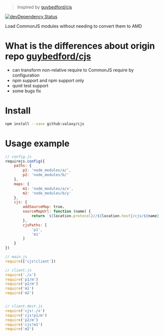 > Inspired by [guybedford/cjs](https://github.com/guybedford/cjs)

[![devDependency Status](https://david-dm.org/valaxy/cjs/dev-status.svg?style=flat-square)](https://david-dm.org/valaxy/cjs#info=devDependencies)

Load CommonJS modules without needing to convert them to AMD

# What is the differences about origin repo [guybedford/cjs](https://github.com/guybedford/cjs)
- can transform non-relative require to CommonJS require by configuration
- npm support and npm support only
- qunit test support
- some bugs fix

# Install
```bash
npm install --save github:valaxy/cjs
```

# Usage example
```javascript
// config.js
requirejs.config({
    paths: {
        p1: 'node_modules/a/',
        p2: 'node_modules/b/'
    },
    maps: {
        m1: 'node_modules/a/x',
        m2: 'node_modules/b/y'
    },
    cjs: {
        addSourceMap: true，
        sourceMapUrl: function (name) {
            return `${location.protocol}//${location.host}/cjs/${name}.js.map`
        },
        cjsPaths: [
            'p1',
            'm1'
        ]
    }
})

// main.js
require(['cjs!client'])

// client.js
require('./x')
require('p1/m')
require('p2/m')
require('m1')
require('m2')


// client.dest.js
require('cjs!./x')
require('cjs!p1/m')
require('p2/m')
require('cjs!m1')
require('m2')
```
